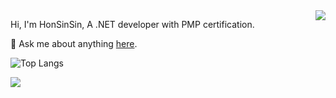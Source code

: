 <!--
# Here is HonSinSin
![](https://img.shields.io/badge/dynamic/json?color=000000&label=GitHub&query=%24.data.totalSubs&suffix=%20followers&url=https%3A%2F%2Fapi.spencerwoo.com%2Fsubstats%2F%3Fsource%3Dgithub%26queryKey%3DHonSinSin)

![HonSinSin's GitHub stats](https://github-readme-stats.vercel.app/api?username=HonSinSin&theme=material-palenight&show_icons=true)

## Welcome to my blog! ➡️➡️ [Click me!]()

💬 Ask me about anything [here](https://github.com/HonSinSin/HonSinSin/issues).

![](https://visitor-badge.laobi.icu/badge?page_id=HonSinSin.HonSinSin)

important-information Important: This information should be prioritized

-->

<img align='right' src='https://github-readme-stats.vercel.app/api?username=HonSinSin&show_icons=true&&theme=material-palenight&hide=["contribs"]&&hide_title=true' /> 

Hi, I'm HonSinSin, A .NET developer with PMP certification.

💬 Ask me about anything [here](https://github.com/HonSinSin/HonSinSin/issues).

![Top Langs](https://github-readme-stats-git-masterrstaa-rickstaa.vercel.app/api/top-langs/?username=HonSinSin&hide=html,css,smali,makefile,dogescript,shell,batchfile,php,ejs&langs_count=10)

![](https://visitor-badge.laobi.icu/badge?page_id=HonSinSin.HonSinSin)

<!--
[![stat](https://github-readme-stats.vercel.app/api?username=HonSinSin&show_icons=true&&theme=default&hide=["contribs"])](https://github.com/HonSinSin)

[![Top Langs](https://github-readme-stats.vercel.app/api/top-langs/?username=HonSinSin&layout=compact)](https://github.com/HonSinSin)
-->
